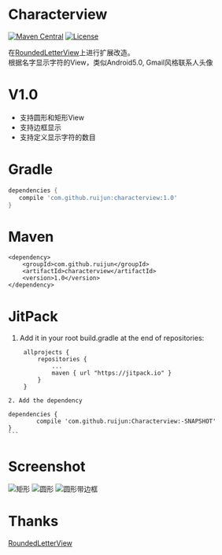 # Characterview

[![Maven Central](https://maven-badges.herokuapp.com/maven-central/com.github.ruijun/characterview/badge.svg)](https://maven-badges.herokuapp.com/maven-central/com.github.ruijun/characterview/)
[![License](https://img.shields.io/badge/license-Apache%202-4EB1BA.svg)](https://www.apache.org/licenses/LICENSE-2.0.html)

在[RoundedLetterView](https://github.com/ruijun/RoundedLetterView)上进行扩展改造。  
根据名字显示字符的View，类似Android5.0, Gmail风格联系人头像

V1.0
========
* 支持圆形和矩形View
* 支持边框显示
* 支持定义显示字符的数目

Gradle
========
```groovy
dependencies {
   compile 'com.github.ruijun:characterview:1.0'
}
```

Maven
========
```
<dependency>
    <groupId>com.github.ruijun</groupId>
    <artifactId>characterview</artifactId>
    <version>1.0</version>
</dependency>

```

JitPack
========
1. Add it in your root build.gradle at the end of repositories:
   ```
	allprojects {
		repositories {
			...
			maven { url "https://jitpack.io" }
		}
	}
 ```
 2. Add the dependency
   ```
	dependencies {
	        compile 'com.github.ruijun:Characterview:-SNAPSHOT'
	}
	```

Screenshot  
========
![矩形](/Screenshots/screenshot1.png) ![圆形](/Screenshots/screenshot2.png) ![圆形带边框](/Screenshots/screenshot3.png)  

Thanks 
========
[RoundedLetterView](https://github.com/ruijun/RoundedLetterView) 

